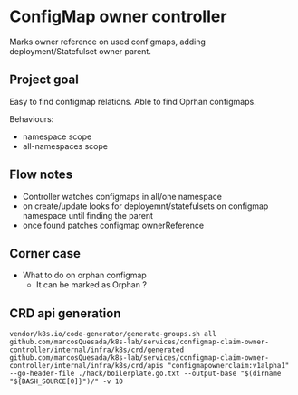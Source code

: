 # ConfigMap owner controller

Marks owner reference on used configmaps, adding deployment/Statefulset owner parent.

## Project goal

Easy to find configmap relations. Able to find Oprhan configmaps.

Behaviours:
- namespace scope
- all-namespaces scope

## Flow notes
- Controller watches configmaps in all/one namespace
- on create/update looks for deployemnt/statefulsets on configmap namespace until finding the parent
- once found patches configmap ownerReference 

## Corner case
- What to do on orphan configmap
  - It can be marked as Orphan ?

## CRD api generation
```
vendor/k8s.io/code-generator/generate-groups.sh all github.com/marcosQuesada/k8s-lab/services/configmap-claim-owner-controller/internal/infra/k8s/crd/generated github.com/marcosQuesada/k8s-lab/services/configmap-claim-owner-controller/internal/infra/k8s/crd/apis "configmapownerclaim:v1alpha1" --go-header-file ./hack/boilerplate.go.txt --output-base "$(dirname "${BASH_SOURCE[0]}")/" -v 10 
```